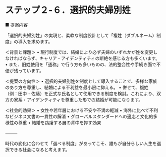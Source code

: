 # ステップ２-６．選択的夫婦別姓

■ 提案内容

「選択的夫婦別姓」の実現と、柔軟な制度設計として「複姓（ダブルネーム）制度」の導入を求めます。

＜背景と課題＞
	•	現行制度では、結婚により必ず夫婦のいずれかが姓を変更しなければならず、キャリア・アイデンティティの断絶を感じる方も多くいます。
	•	また、旧姓使用を「通称」で行う方も多いものの、法的整合性や手続き面で不便が残っています。

＜提案の方向性＞
	•	選択的夫婦別姓を制度として導入することで、多様な家族のあり方を尊重し、結婚による不利益を最小限に抑える。
	•	併せて、複姓（例：田中・佐藤）を正式な氏名として使用できる制度を検討。これにより、双方の家系・アイデンティティを尊重した形での結婚が可能になります。

＜社会的効果＞
	•	女性や若年層における不安や不満の軽減
	•	海外に比べて不利なビジネス文書の一貫性の解消
	•	グローバルスタンダードへの適応と文化的多様性の尊重
	•	結婚を躊躇する層の背中を押す効果

⸻

時代の変化に合わせて「選べる制度」があってこそ、誰もが自分らしい人生を選択できる社会になると考えます。